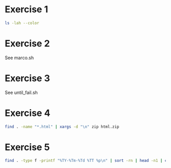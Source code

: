 # Exercise 1
```bash
ls -lah --color
```

# Exercise 2
See marco.sh

# Exercise 3
See until_fail.sh

# Exercise 4
```bash
find . -name "*.html" | xargs -d "\n" zip html.zip
```

# Exercise 5
```bash
find . -type f -printf "%TY-%Tm-%Td %TT %p\n" | sort -rn | head -n1 | cut -f3- -d" "
```
